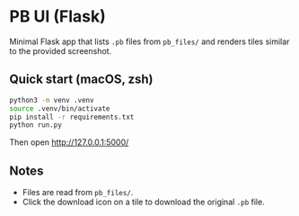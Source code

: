 # PB UI (Flask)

Minimal Flask app that lists `.pb` files from `pb_files/` and renders tiles similar to the provided screenshot.

## Quick start (macOS, zsh)

```bash
python3 -m venv .venv
source .venv/bin/activate
pip install -r requirements.txt
python run.py
```

Then open http://127.0.0.1:5000/

## Notes
- Files are read from `pb_files/`.
- Click the download icon on a tile to download the original `.pb` file.

